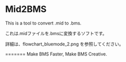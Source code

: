 Mid2BMS
=======
This is a tool to convert .mid to .bms.

これは.midファイルを.bmsに変換するソフトです。

詳細は、flowchart_bluemode_2.png を参照してください。

=======
Make BMS Faster, Make BMS Creative.
